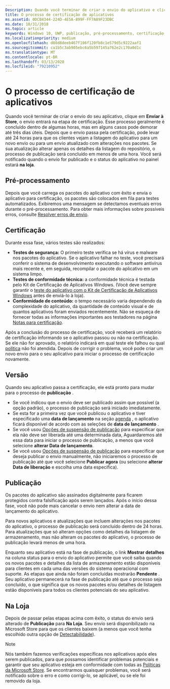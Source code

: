 ```yaml
---
Description: Quando você terminar de criar o envio do aplicativo e clicar em enviar para a loja, o envio entrará na etapa de certificação.
title: O processo de certificação de aplicativos
ms.assetid: 0DCB4344-224D-4E5A-899F-FF7A89F23DBC
ms.date: 10/31/2018
ms.topic: article
keywords: Windows 10, UWP, publicação, pré-processamento, certificação, versão, pendente, envio, publicação, status, tempo
ms.localizationpriority: medium
ms.openlocfilehash: d88d8deeb467f186f120fb8c1e579d5c9222aaf1
ms.sourcegitcommit: ca1b5c3ab905ebc6a5b597145a762e2c170a0d1c
ms.translationtype: MT
ms.contentlocale: pt-BR
ms.lasthandoff: 03/13/2020
ms.locfileid: "79210952"
---
```

# <a name="the-app-certification-process"></a>O processo de certificação de aplicativos

Quando você terminar de criar o envio do seu aplicativo, clique em **Enviar à Store**, o envio entrará na etapa de certificação. Esse processo geralmente é concluído dentro de algumas horas, mas em alguns casos pode demorar até três dias úteis. Depois que o envio passa pela certificação, pode levar até 24 horas para que os clientes vejam a listagem do aplicativo para um novo envio ou para um envio atualizado com alterações nos pacotes. Se sua atualização alterar apenas os detalhes da listagem do repositório, o processo de publicação será concluído em menos de uma hora.  Você será notificado quando o envio for publicado e o status do aplicativo no painel estará **na loja**.

## <a name="preprocessing"></a>Pré-processamento

Depois que você carrega os pacotes do aplicativo com êxito e envia o aplicativo para certificação, os pacotes são colocados em fila para testes automatizados. Exibiremos uma mensagem se detectamos eventuais erros durante o pré-processamento. Para obter mais informações sobre possíveis erros, consulte [Resolver erros de envio](resolve-submission-errors.md).

## <a name="certification"></a>Certificação

Durante essa fase, vários testes são realizados:

-   **Testes de segurança:** O primeiro teste verifica se há vírus e malware nos pacotes do aplicativo. Se o aplicativo falhar no teste, você precisará conferir o sistema de desenvolvimento executando o software antivírus mais recente e, em seguida, recompilar o pacote do aplicativo em um sistema limpo.
-   **Testes de conformidade técnica:** a conformidade técnica é testada pelo Kit de Certificação de Aplicativos Windows. (Você deve sempre garantir o [teste do aplicativo com o Kit de Certificação de Aplicativos Windows](../debug-test-perf/windows-app-certification-kit.md) antes de enviá-lo à loja).
-   **Conformidade de conteúdo:** o tempo necessário varia dependendo da complexidade do aplicativo, da quantidade de conteúdo visual e de quantos aplicativos foram enviados recentemente. Não se esqueça de fornecer todas as informações importantes aos testadores na página [Notas para certificação](notes-for-certification.md).

Após a conclusão do processo de certificação, você receberá um relatório de certificação informando se o aplicativo passou ou não na certificação. Se ele não for aprovado, o relatório indicará em qual teste ele falhou ou qual [política](store-policies.md) não foi atendida. Depois de corrigir o problema, você pode criar um novo envio para o seu aplicativo para iniciar o processo de certificação novamente.

## <a name="release"></a>Versão

Quando seu aplicativo passa a certificação, ele está pronto para mudar para o processo de **publicação** .

- Se você indicou que o envio deve ser publicado assim que possível (a opção padrão), o processo de publicação será iniciado imediatamente.
- Se esta for a primeira vez que você publicou o aplicativo e tiver especificado uma **data de lançamento** na seção [agenda](configure-precise-release-scheduling.md#release) , o aplicativo ficará disponível de acordo com as seleções de **data de lançamento** .
- Se você usou [Opções de suspensão de publicação](manage-submission-options.md#publishing-hold-options) para especificar que ela não deve ser liberada até uma determinada data, Aguardaremos até essa data para iniciar o processo de publicação, a menos que você selecione **alterar Data de lançamento**.
- Se você usou [Opções de suspensão de publicação](manage-submission-options.md#publishing-hold-options) para especificar que deseja publicar o envio manualmente, não iniciaremos o processo de publicação até que você selecione **Publicar agora** (ou selecione **alterar Data de liberação** e escolha uma data específica).


## <a name="publishing"></a>Publicação

Os pacotes do aplicativo são assinados digitalmente para ficarem protegidos contra falsificação após serem lançados. Após o início dessa fase, você não pode mais cancelar o envio nem alterar a data de lançamento do aplicativo.

Para novos aplicativos e atualizações que incluem alterações nos pacotes do aplicativo, o processo de publicação será concluído dentro de 24 horas. Para atualizações que só alteram opções como detalhes da listagem de armazenamento, mas não alteram os pacotes do aplicativo, o processo de publicação levará menos de uma hora.

Enquanto seu aplicativo está na fase de publicação, o link **Mostrar detalhes** na coluna status para o envio do aplicativo permite que você saiba quando os novos pacotes e detalhes da lista de armazenamento estão disponíveis para clientes em cada uma das versões do sistema operacional com suporte. As etapas que ainda não foram concluídas mostrarão **Pendente** . Seu aplicativo permanecerá na fase de publicação até que o processo seja concluído, o que significa que os novos pacotes e/ou detalhes de listagem estão disponíveis para todos os clientes potenciais do seu aplicativo.

## <a name="in-the-store"></a>Na Loja 

Depois de passar pelas etapas acima com êxito, o status do envio será alterado de **Publicação** para **Na Loja**. Seu envio será disponibilizado na Microsoft Store para que os clientes baixem (a menos que você tenha escolhido outra opção de [Detectabilidade](choose-visibility-options.md#discoverability)). 

> [!NOTE]
> Nós também fazemos verificações específicas nos aplicativos após eles serem publicados, para que possamos identificar problemas potenciais e garantir que seu aplicativo esteja em conformidade com todas as [Políticas da Microsoft Store](store-policies.md). Se encontrarmos quaisquer problemas, você será notificado sobre o erro e como corrigi-lo, se aplicável, ou se ele foi removido da loja.

 

 

 




